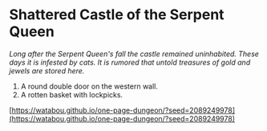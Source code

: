 # Shattered Castle of the Serpent Queen

_Long after the Serpent Queen's fall the castle remained uninhabited. These days it is infested by cats. It is rumored that untold treasures of gold and jewels are stored here._

1. A round double door on the western wall.
2. A rotten basket with lockpicks.

[https://watabou.github.io/one-page-dungeon/?seed=2089249978](https://watabou.github.io/one-page-dungeon/?seed=2089249978)
